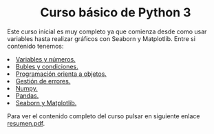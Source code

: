 <h1 align="center">Curso básico de Python 3</h1>

<p>Este curso inicial es muy completo ya que comienza desde como usar variables hasta realizar gráficos con Seaborn y Matplotlib. Entre si contenido tenemos:</p>

<p align="center">
  <u>
    <li>Variables y números.</li>
    <li>Bubles y condiciones.</li>
    <li>Programación orienta a objetos.</li>
    <li>Gestión de errores.</li>
    <li>Numpy.</li>
    <li>Pandas.</li>
    <li>Seaborn y Matplotlib.</li>
  </u>
</p>

Para ver el contenido completo del curso pulsar en siguiente enlace [resumen.pdf](resumen.pdf).
